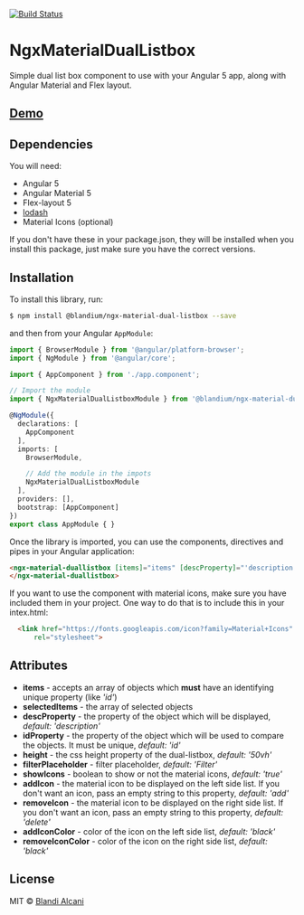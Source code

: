 [![Build Status](https://travis-ci.org/blandialcani/ngx-material-dual-listbox.svg?branch=develop)](https://travis-ci.org/blandialcani/ngx-material-dual-listbox)

# NgxMaterialDualListbox

Simple dual list box component to use with your Angular 5 app, along with Angular Material and Flex layout.
 
## [Demo](https://blandialcani.github.io/ngx-material-dual-listbox/docs/)

## Dependencies

You will need:
* Angular 5 
* Angular Material 5
* Flex-layout 5
* [lodash](lodash.com)
* Material Icons (optional)

If you don't have these in your package.json, they will be installed when you install this package, just make sure you have the correct versions.

## Installation

To install this library, run:

```bash
$ npm install @blandium/ngx-material-dual-listbox --save
```

and then from your Angular `AppModule`:

```typescript
import { BrowserModule } from '@angular/platform-browser';
import { NgModule } from '@angular/core';

import { AppComponent } from './app.component';

// Import the module
import { NgxMaterialDualListboxModule } from '@blandium/ngx-material-dual-listbox';

@NgModule({
  declarations: [
    AppComponent
  ],
  imports: [
    BrowserModule,

    // Add the module in the impots
    NgxMaterialDualListboxModule
  ],
  providers: [],
  bootstrap: [AppComponent]
})
export class AppModule { }
```

Once the library is imported, you can use the  components, directives and pipes in your Angular application:

```html
<ngx-material-duallistbox [items]="items" [descProperty]="'description'" [idProperty]="'id'">
</ngx-material-duallistbox>
```

If you want to use the component with material icons, make sure you have included them in your project. One way to do that is to include this in your intex.html:

```html
  <link href="https://fonts.googleapis.com/icon?family=Material+Icons"
      rel="stylesheet">
```
## Attributes


* __items__ - accepts an array of objects which __must__ have an identifying unique property (like _'id'_)
*  __selectedItems__ - the array of selected objects
*  **descProperty** - the property of the object which will be displayed, *default: 'description'*
*  **idProperty** - the property of the object which will be used to compare the objects. It must be unique, *default: 'id'*
*  **height** - the css height property of the dual-listbox, *default: '50vh'*
*  **filterPlaceholder** - filter placeholder, *default: 'Filter'*
*  **showIcons** - boolean to show or not the material icons, *default: 'true'*
*  **addIcon** - the material icon to be displayed on the left side list. If you don't want an icon, pass an empty string to this property, *default: 'add'*
*  **removeIcon** - the material icon to be displayed on the right side list. If you don't want an icon, pass an empty string to this property, *default: 'delete'*
*  **addIconColor** - color of the icon on the left side list, *default: 'black'*
*  **removeIconColor** - color of the icon on the right side list, *default: 'black'*

## License

MIT © [Blandi Alcani](mailto:blandius@gmail.com)
